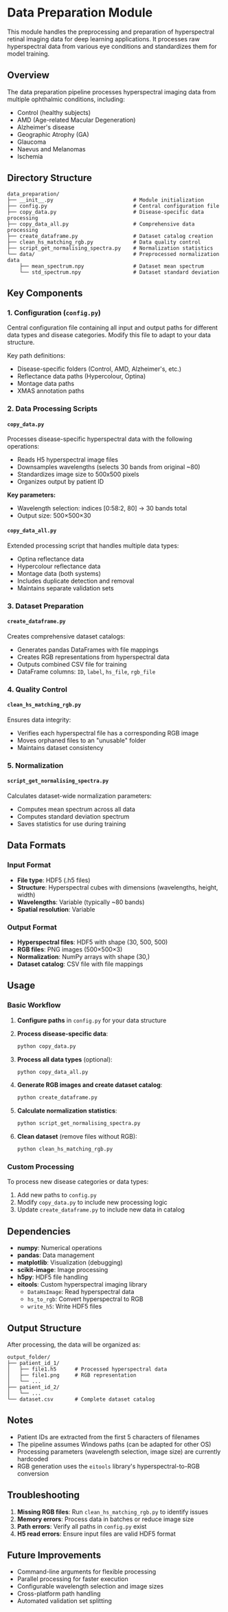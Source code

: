 # Data Preparation Module

This module handles the preprocessing and preparation of hyperspectral retinal imaging data for deep learning applications. It processes raw hyperspectral data from various eye conditions and standardizes them for model training.

## Overview

The data preparation pipeline processes hyperspectral imaging data from multiple ophthalmic conditions, including:
- Control (healthy subjects)
- AMD (Age-related Macular Degeneration)
- Alzheimer's disease
- Geographic Atrophy (GA)
- Glaucoma
- Naevus and Melanomas
- Ischemia

## Directory Structure

```
data_preparation/
├── __init__.py                          # Module initialization
├── config.py                            # Central configuration file
├── copy_data.py                         # Disease-specific data processing
├── copy_data_all.py                     # Comprehensive data processing
├── create_dataframe.py                  # Dataset catalog creation
├── clean_hs_matching_rgb.py             # Data quality control
├── script_get_normalising_spectra.py    # Normalization statistics
└── data/                                # Preprocessed normalization data
    ├── mean_spectrum.npy                # Dataset mean spectrum
    └── std_spectrum.npy                 # Dataset standard deviation
```

## Key Components

### 1. Configuration (`config.py`)

Central configuration file containing all input and output paths for different data types and disease categories. Modify this file to adapt to your data structure.

Key path definitions:
- Disease-specific folders (Control, AMD, Alzheimer's, etc.)
- Reflectance data paths (Hypercolour, Optina)
- Montage data paths
- XMAS annotation paths

### 2. Data Processing Scripts

#### `copy_data.py`
Processes disease-specific hyperspectral data with the following operations:
- Reads H5 hyperspectral image files
- Downsamples wavelengths (selects 30 bands from original ~80)
- Standardizes image size to 500x500 pixels
- Organizes output by patient ID

**Key parameters:**
- Wavelength selection: indices [0:58:2, 80] → 30 bands total
- Output size: 500×500×30

#### `copy_data_all.py`
Extended processing script that handles multiple data types:
- Optina reflectance data
- Hypercolour reflectance data
- Montage data (both systems)
- Includes duplicate detection and removal
- Maintains separate validation sets

### 3. Dataset Preparation

#### `create_dataframe.py`
Creates comprehensive dataset catalogs:
- Generates pandas DataFrames with file mappings
- Creates RGB representations from hyperspectral data
- Outputs combined CSV file for training
- DataFrame columns: `ID`, `label`, `hs_file`, `rgb_file`

### 4. Quality Control

#### `clean_hs_matching_rgb.py`
Ensures data integrity:
- Verifies each hyperspectral file has a corresponding RGB image
- Moves orphaned files to an "unusable" folder
- Maintains dataset consistency

### 5. Normalization

#### `script_get_normalising_spectra.py`
Calculates dataset-wide normalization parameters:
- Computes mean spectrum across all data
- Computes standard deviation spectrum
- Saves statistics for use during training

## Data Formats

### Input Format
- **File type**: HDF5 (.h5 files)
- **Structure**: Hyperspectral cubes with dimensions (wavelengths, height, width)
- **Wavelengths**: Variable (typically ~80 bands)
- **Spatial resolution**: Variable

### Output Format
- **Hyperspectral files**: HDF5 with shape (30, 500, 500)
- **RGB files**: PNG images (500×500×3)
- **Normalization**: NumPy arrays with shape (30,)
- **Dataset catalog**: CSV file with file mappings

## Usage

### Basic Workflow

1. **Configure paths** in `config.py` for your data structure

2. **Process disease-specific data**:
   ```bash
   python copy_data.py
   ```

3. **Process all data types** (optional):
   ```bash
   python copy_data_all.py
   ```

4. **Generate RGB images and create dataset catalog**:
   ```bash
   python create_dataframe.py
   ```

5. **Calculate normalization statistics**:
   ```bash
   python script_get_normalising_spectra.py
   ```

6. **Clean dataset** (remove files without RGB):
   ```bash
   python clean_hs_matching_rgb.py
   ```

### Custom Processing

To process new disease categories or data types:

1. Add new paths to `config.py`
2. Modify `copy_data.py` to include new processing logic
3. Update `create_dataframe.py` to include new data in catalog

## Dependencies

- **numpy**: Numerical operations
- **pandas**: Data management
- **matplotlib**: Visualization (debugging)
- **scikit-image**: Image processing
- **h5py**: HDF5 file handling
- **eitools**: Custom hyperspectral imaging library
  - `DataHsImage`: Read hyperspectral data
  - `hs_to_rgb`: Convert hyperspectral to RGB
  - `write_h5`: Write HDF5 files

## Output Structure

After processing, the data will be organized as:
```
output_folder/
├── patient_id_1/
│   ├── file1.h5      # Processed hyperspectral data
│   ├── file1.png     # RGB representation
│   └── ...
├── patient_id_2/
│   └── ...
└── dataset.csv       # Complete dataset catalog
```

## Notes

- Patient IDs are extracted from the first 5 characters of filenames
- The pipeline assumes Windows paths (can be adapted for other OS)
- Processing parameters (wavelength selection, image size) are currently hardcoded
- RGB generation uses the `eitools` library's hyperspectral-to-RGB conversion

## Troubleshooting

1. **Missing RGB files**: Run `clean_hs_matching_rgb.py` to identify issues
2. **Memory errors**: Process data in batches or reduce image size
3. **Path errors**: Verify all paths in `config.py` exist
4. **H5 read errors**: Ensure input files are valid HDF5 format

## Future Improvements

- Command-line arguments for flexible processing
- Parallel processing for faster execution
- Configurable wavelength selection and image sizes
- Cross-platform path handling
- Automated validation set splitting